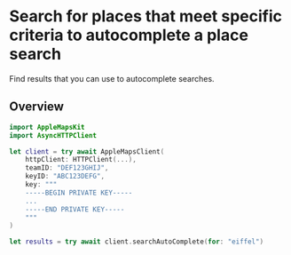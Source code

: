 # Search for places that meet specific criteria to autocomplete a place search

Find results that you can use to autocomplete searches.

## Overview

```swift
import AppleMapsKit
import AsyncHTTPClient

let client = try await AppleMapsClient(
    httpClient: HTTPClient(...),
    teamID: "DEF123GHIJ",
    keyID: "ABC123DEFG",
    key: """
    -----BEGIN PRIVATE KEY-----
    ...
    -----END PRIVATE KEY-----
    """
)

let results = try await client.searchAutoComplete(for: "eiffel")
```